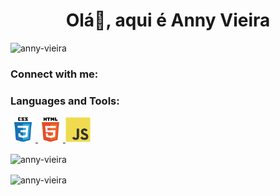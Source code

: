 <h1 align="center">Olá👋, aqui é Anny Vieira</h1>
<p align="left"> <img src="https://komarev.com/ghpvc/?username=anny-vieira&label=Profile%20views&color=0e75b6&style=flat" alt="anny-vieira" /> </p>

<h3 align="left">Connect with me:</h3>
<p align="left">
</p>

<h3 align="left">Languages and Tools:</h3>
<p align="left"> <a href="https://www.w3schools.com/css/" target="_blank" rel="noreferrer"> <img src="https://raw.githubusercontent.com/devicons/devicon/master/icons/css3/css3-original-wordmark.svg" alt="css3" width="40" height="40"/> </a> <a href="https://www.w3.org/html/" target="_blank" rel="noreferrer"> <img src="https://raw.githubusercontent.com/devicons/devicon/master/icons/html5/html5-original-wordmark.svg" alt="html5" width="40" height="40"/> </a> <a href="https://developer.mozilla.org/en-US/docs/Web/JavaScript" target="_blank" rel="noreferrer"> <img src="https://raw.githubusercontent.com/devicons/devicon/master/icons/javascript/javascript-original.svg" alt="javascript" width="40" height="40"/> </a> </p>

<p><img align="center" src="https://github-readme-stats.vercel.app/api/top-langs?username=anny-vieira&show_icons=true&locale=en&layout=compact" alt="anny-vieira" /></p>

<p><img align="center" src="https://github-readme-streak-stats.herokuapp.com/?user=anny-vieira&" alt="anny-vieira" /></p>

